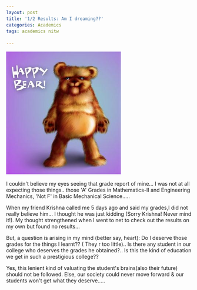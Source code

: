 ```yaml
---
layout: post
title: '1/2 Results: Am I dreaming??'
categories: Academics
tags: academics nitw

---
```

![Happy Bear](/images/HappyBear.jpg "Happy Bear")

I couldn't believe my eyes seeing that grade report of mine... I was not at all expecting those things.. those 'A' Grades in Mathematics-II and Engineering Mechanics, 'Not F' in Basic Mechanical Science.....

When my friend Krishna called me 5 days ago and said my grades,I did not really believe him... I thought he was just kidding (Sorry Krishna! Never mind it!). My thought strengthened when I went to net to check out the results on my own but found no results...

But, a question is arising in my mind (better say, heart): Do I deserve those grades for the things I learnt?? ( They r too little).. Is there any student in our college who deserves the grades he obtained?.. Is this the kind of education we get in such a prestigious college??

Yes, this lenient kind of valuating the student's brains(also their future) should not be followed. Else, our society could never move forward & our students won't get what they deserve.....

